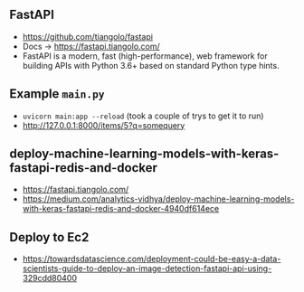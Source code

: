 ## FastAPI
* https://github.com/tiangolo/fastapi
* Docs -> https://fastapi.tiangolo.com/
* FastAPI is a modern, fast (high-performance), web framework for building APIs with Python 3.6+ based on standard Python type hints.

## Example `main.py`
* `uvicorn main:app --reload` (took a couple of trys to get it to run)
* http://127.0.0.1:8000/items/5?q=somequery

## deploy-machine-learning-models-with-keras-fastapi-redis-and-docker
* https://fastapi.tiangolo.com/
* https://medium.com/analytics-vidhya/deploy-machine-learning-models-with-keras-fastapi-redis-and-docker-4940df614ece

## Deploy to Ec2
* https://towardsdatascience.com/deployment-could-be-easy-a-data-scientists-guide-to-deploy-an-image-detection-fastapi-api-using-329cdd80400